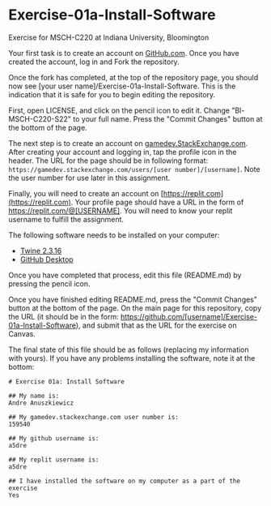 # Exercise-01a-Install-Software

Exercise for MSCH-C220 at Indiana University, Bloomington

Your first task is to create an account on [GitHub.com](https://github.com/). Once you have created the account, log in and Fork the repository.

Once the fork has completed, at the top of the repository page, you should now see [your user name]/Exercise-01a-Install-Software. This is the indication that it is safe for you to begin editing the repository.

First, open LICENSE, and click on the pencil icon to edit it. Change "Bl-MSCH-C220-S22" to your full name. Press the "Commit Changes" button at the bottom of the page.

The next step is to create an account on [gamedev.StackExchange.com](https://gamedev.stackexchange.com/). After creating your account and logging in, tap the profile icon in the header. The URL for the page should be in following format: `https://gamedev.stackexchange.com/users/[user number]/[username]`. Note the user number for use later in this assignment.

Finally, you will need to create an account on [https://replit.com](https://replit.com). Your profile page should have a URL in the form of https://replit.com/@[USERNAME]. You will need to know your replit username to fulfill the assignment.

The following software needs to be installed on your computer:

 - [Twine 2.3.16](http://twinery.org/)
 - [GitHub Desktop](https://desktop.github.com/)

Once you have completed that process, edit this file (README.md) by pressing the pencil icon.

Once you have finished editing README.md, press the "Commit Changes" button at the bottom of the page. On the main page for this repository, copy the URL (it should be in the form: https://github.com/[username]/Exercise-01a-Install-Software), and submit that as the URL for the exercise on Canvas.

The final state of this file should be as follows (replacing my information with yours). If you have any problems installing the software, note it at the bottom:
```
# Exercise 01a: Install Software

## My name is:
Andre Anuszkiewicz

## My gamedev.stackexchange.com user number is:
159540

## My github username is:
a5dre

## My replit username is:
a5dre

## I have installed the software on my computer as a part of the exercise
Yes
